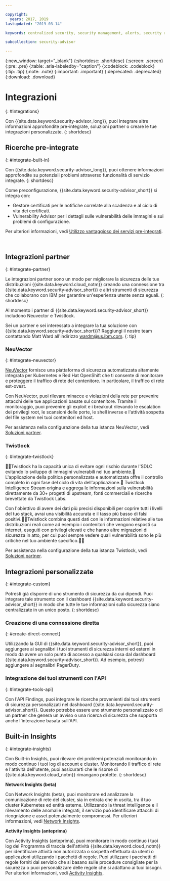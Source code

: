 ```yaml
---

copyright:
  years: 2017, 2019
lastupdated: "2019-03-14"

keywords: centralized security, security management, alerts, security risk, insights, threat detection

subcollection: security-advisor

---
```


{:new_window: target="_blank"}
{:shortdesc: .shortdesc}
{:screen: .screen}
{:pre: .pre}
{:table: .aria-labeledby="caption"}
{:codeblock: .codeblock}
{:tip: .tip}
{:note: .note}
{:important: .important}
{:deprecated: .deprecated}
{:download: .download}


# Integrazioni
{: #integrations}

Con {{site.data.keyword.security-advisor_long}}, puoi integrare altre informazioni approfondite pre-integrate, soluzioni partner o creare le tue integrazioni personalizzate.
{: shortdesc}


## Ricerche pre-integrate
{: #integrate-built-in}

Con {{site.data.keyword.security-advisor_long}}, puoi ottenere informazioni approfondite su potenziali problemi attraverso funzionalità di servizio integrate.
{: shortdesc}


Come preconfigurazione, {{site.data.keyword.security-advisor_short}} si integra con:

* Gestore certificati per le notifiche correlate alla scadenza e al ciclo di vita dei certificati.
* Vulnerability Advisor per i dettagli sulle vulnerabilità delle immagini e sui problemi di configurazione.

Per ulteriori informazioni, vedi [Utilizzo vantaggioso dei servizi pre-integrati](/docs/services/security-advisor?topic=security-advisor-setup-services).

</br>

## Integrazioni partner
{: #integrate-partner}

Le integrazioni partner sono un modo per migliorare la sicurezza delle tue distribuzioni {{site.data.keyword.cloud_notm}} creando una connessione tra {{site.data.keyword.security-advisor_short}} e altri strumenti di sicurezza che collaborano con IBM per garantire un'esperienza utente senza eguali.
{: shortdesc}

Al momento i partner di {{site.data.keyword.security-advisor_short}} includono Neuvector e Twistlock.

Sei un partner e sei interessato a integrare la tua soluzione con {{site.data.keyword.security-advisor_short}}? Raggiungi il nostro team contattando Matt Ward all'indirizzo wardm@us.ibm.com.
{: tip}

### NeuVector
{: #integrate-neuvector}

[NeuVector](https://neuvector.com/) fornisce una piattaforma di sicurezza automatizzata altamente integrata per Kubernetes e Red Hat OpenShift che ti consente di monitorare e proteggere il traffico di rete del contenitore. In particolare, il traffico di rete est-ovest.

Con NeuVector, puoi rilevare minacce e violazioni della rete per prevenire attacchi delle tue applicazioni basate sul contenitore. Tramite il monitoraggio, puoi prevenire gli exploit e i breakout rilevando le escalation dei privilegi root, le scansioni delle porte, le shell inverse e l'attività sospetta del file system nei tuoi contenitori ed host.

Per assistenza nella configurazione della tua istanza NeuVector, vedi [Soluzioni partner](/docs/services/security-advisor?topic=security-advisor-setup-partner#setup-neuvector).


### Twistlock
{: #integrate-twistlock}

Twistlock ha la capacità unica di evitare ogni rischio durante l'SDLC evitando lo sviluppo di immagini vulnerabili nel tuo ambiente. L'applicazione della politica personalizzata e automatizzata offre il controllo completo in ogni fase del ciclo di vita dell'applicazione. Twistlock Intelligence Stream origina e aggrega le informazioni sulla vulnerabilità direttamente da 30+ progetti di upstream, fonti commerciali e ricerche brevettate da Twistlock Labs.

Con l'obiettivo di avere dei dati più precisi disponibili per coprire tutti i livelli del tuo stack, avrai una visibilità accurata e il tasso più basso di falsi positivi.Twistlock combina questi dati con le informazioni relative alle tue distribuzioni reali come ad esempio i contenitori che vengono esposti su internet, eseguiti con privilegi elevati e che hanno altre migrazioni di sicurezza in atto, per cui puoi sempre vedere quali vulnerabilità sono le più critiche nel tuo ambiente specifico.

Per assistenza nella configurazione della tua istanza Twistlock, vedi [Soluzioni partner](/docs/services/security-advisor?topic=security-advisor-setup-partner#setup-twistlock).
</br>


## Integrazioni personalizzate
{: #integrate-custom}

Potresti già disporre di uno strumento di sicurezza da cui dipendi. Puoi integrare tale strumento con il dashboard {{site.data.keyword.security-advisor_short}} in modo che tutte le tue informazioni sulla sicurezza siano centralizzate in un unico posto.
{: shortdesc}

### Creazione di una connessione diretta
{: #create-direct-connect}

Utilizzando la GUI di {{site.data.keyword.security-advisor_short}}, puoi aggiungere ai segnalibri i tuoi strumenti di sicurezza interni ed esterni in modo da avere un solo punto di accesso a qualsiasi cosa dal dashboard {{site.data.keyword.security-advisor_short}}. Ad esempio, potresti aggiungere ai segnalibri PagerDuty.

### Integrazione dei tuoi strumenti con l'API
{: #integrate-tools-api}

Con l'API Findings, puoi integrare le ricerche provenienti dai tuoi strumenti di sicurezza personalizzati nel dashboard {{site.data.keyword.security-advisor_short}}. Questo potrebbe essere uno strumento personalizzato o di un partner che genera un avviso o una ricerca di sicurezza che supporta anche l'interazione basata sull'API.

## Built-in Insights
{: #integrate-insights}

Con Built-in Insights, puoi rilevare dei problemi potenziali monitorando in modo continuo i tuoi log di account e cluster. Monitorando il traffico di rete e l'attività dell'utente, puoi assicurarti che le risorse di {{site.data.keyword.cloud_notm}} rimangano protette.
{: shortdesc}

**Network Insights (beta)**

Con Network Insights (beta), puoi monitorare ed analizzare la comunicazione di rete del cluster, sia in entrata che in uscita, tra il tuo cluster Kubernetes ed entità esterne. Utilizzando la threat intelligence e il rilevamento delle anomalie integrati, il servizio può identificare attacchi di ricognizione e asset potenzialmente compromessi. Per ulteriori informazioni, vedi [Network Insights](/docs/services/security-advisor?topic=security-advisor-network).

**Activity Insights (anteprima)**

Con Activity Insights (anteprima), puoi monitorare in modo continuo i tuoi log del Programma di traccia dell'attività {{site.data.keyword.cloud_notm}} per identificare attività non autorizzata o sospetta effettuata da utenti o applicazioni utilizzando i pacchetti di regole. Puoi utilizzare i pacchetti di regole forniti dal servizio che si basano sulle procedure consigliate per la sicurezza o puoi personalizzare delle regole che si adattano ai tuoi bisogni. Per ulteriori informazioni, vedi [Activity Insights](/docs/services/security-advisor?topic=security-advisor-activity).
